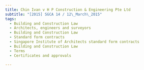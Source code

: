 ```yaml
---
title: Chin Ivan v H P Construction & Engineering Pte Ltd 
subtitle: "[2015] SGCA 14 / 12\_March\_2015"
tags:
  - Building and Construction Law
  - Architects, engineers and surveyors
  - Building and Construction Law
  - Standard form contracts
  - Singapore Institute of Architects standard form contracts
  - Building and Construction Law
  - Terms
  - Certificates and approvals

---
```


